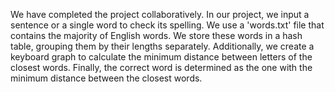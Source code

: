We have completed the project collaboratively. In our project, we input a sentence 
or a single word to check its spelling. We use a 'words.txt' file that contains the 
majority of English words. We store these words in a hash table, grouping them by 
their lengths separately. Additionally, we create a keyboard graph to calculate 
the minimum distance between letters of the closest words. Finally, the correct 
word is determined as the one with the minimum distance between the closest words.
